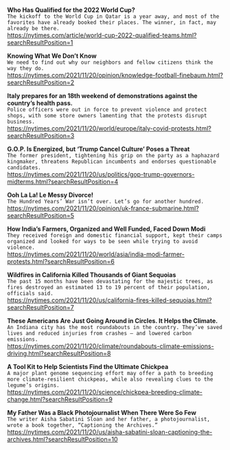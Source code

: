 **Who Has Qualified for the 2022 World Cup?**\
`The kickoff to the World Cup in Qatar is a year away, and most of the favorites have already booked their places. The winner, in fact, may already be there.`\
https://nytimes.com/article/world-cup-2022-qualified-teams.html?searchResultPosition=1

**Knowing What We Don’t Know**\
`We need to find out why our neighbors and fellow citizens think the way they do.`\
https://nytimes.com/2021/11/20/opinion/knowledge-football-finebaum.html?searchResultPosition=2

**Italy prepares for an 18th weekend of demonstrations against the country’s health pass.**\
`Police officers were out in force to prevent violence and protect shops, with some store owners lamenting that the protests disrupt business.`\
https://nytimes.com/2021/11/20/world/europe/italy-covid-protests.html?searchResultPosition=3

**G.O.P. Is Energized, but ‘Trump Cancel Culture’ Poses a Threat**\
`The former president, tightening his grip on the party as a haphazard kingmaker, threatens Republican incumbents and endorses questionable candidates.`\
https://nytimes.com/2021/11/20/us/politics/gop-trump-governors-midterms.html?searchResultPosition=4

**Ooh La La! Le Messy Divorce!**\
`The Hundred Years’ War isn’t over. Let’s go for another hundred.`\
https://nytimes.com/2021/11/20/opinion/uk-france-submarine.html?searchResultPosition=5

**How India’s Farmers, Organized and Well Funded, Faced Down Modi**\
`They received foreign and domestic financial support, kept their camps organized and looked for ways to be seen while trying to avoid violence.`\
https://nytimes.com/2021/11/20/world/asia/india-modi-farmer-protests.html?searchResultPosition=6

**Wildfires in California Killed Thousands of Giant Sequoias**\
`The past 15 months have been devastating for the majestic trees, as fires destroyed an estimated 13 to 19 percent of their population, officials said.`\
https://nytimes.com/2021/11/20/us/california-fires-killed-sequoias.html?searchResultPosition=7

**These Americans Are Just Going Around in Circles. It Helps the Climate.**\
`An Indiana city has the most roundabouts in the country. They’ve saved lives and reduced injuries from crashes — and lowered carbon emissions.`\
https://nytimes.com/2021/11/20/climate/roundabouts-climate-emissions-driving.html?searchResultPosition=8

**A Tool Kit to Help Scientists Find the Ultimate Chickpea**\
`A major plant genome sequencing effort may offer a path to breeding more climate-resilient chickpeas, while also revealing clues to the legume’s origins.`\
https://nytimes.com/2021/11/20/science/chickpea-breeding-climate-change.html?searchResultPosition=9

**My Father Was a Black Photojournalist When There Were So Few**\
`The writer Aisha Sabatini Sloan and her father, a photojournalist, wrote a book together, “Captioning the Archives.”`\
https://nytimes.com/2021/11/20/us/aisha-sabatini-sloan-captioning-the-archives.html?searchResultPosition=10

